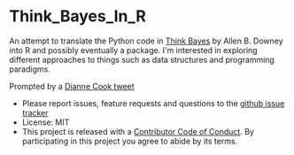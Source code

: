 # Think_Bayes_In_R
An attempt to translate the Python code in [Think Bayes](http://www.greenteapress.com/thinkbayes) by Allen B. Downey into R and possibly eventually a package.
I'm interested in exploring  different approaches to things such as data structures and programming paradigms.


Prompted by a [Dianne Cook tweet](https://twitter.com/visnut/status/909346673649840129) 



-   Please report issues, feature requests and questions to the [github issue tracker](https://github.com/adam-gruer/Think_Bayes_In_R/issues)
-   License: MIT
-   This project is released with a [Contributor Code of Conduct](CONDUCT.md). By participating in this project you agree to abide by its terms.
